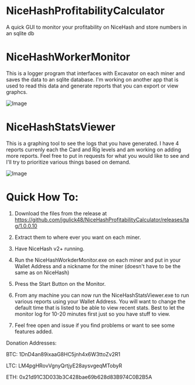 # NiceHashProfitabilityCalculator
A quick GUI to monitor your profitability on NiceHash and store numbers in an sqlite db

# NiceHashWorkerMonitor
This is a logger program that interfaces with Excavator on each miner and saves the data to an sqlite database. I'm working on another app that is used to read this data and generate reports that you can export or view graphcs.

![Image](https://i.imgur.com/7bMbQwG.png)

# NiceHashStatsViewer
This is a graphing tool to see the logs that you have generated.  I have 4 reports currenly each the Card and Rig levels and am working on adding more reports. Feel free to put in requests for what you would like to see and I'll try to prioritize various things based on demand.

![Image](https://i.imgur.com/mq6YBJM.png)

# Quick How To:

1. Download the files from the release at https://github.com/jgulick48/NiceHashProfitabilityCalculator/releases/tag/1.0.0.10

2. Extract them to where ever you want on each miner.

3. Have NiceHash v2+ running.

4. Run the NiceHashWorkderMonitor.exe on each miner and put in your Wallet Address and a nickname for the miner (doesn't have to be the same as on NiceHash)

5. Press the Start Button on the Monitor.

6. From any machine you can now run the NiceHashStatsViewer.exe to run various reports using your Wallet Address. You will want to change the default time that is listed to be able to view recent stats. Best to let the monitor log for 10-20 minutes first just so you have stuff to view.

7. Feel free open and issue if you find problems or want to see some features added.

Donation Addresses:

BTC: 1DnD4an89ixaaG8HC5jnh4x6W3ttoZv2R1

LTC: LM4pgHRovVgnyQrtjyE28aysvgeqMTobyR

ETH: 0x21d91C3D033b3C428bae69b628d83B974C0B2B5A
